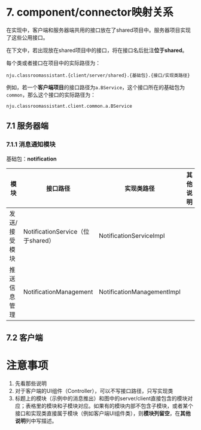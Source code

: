 # 7. component/connector映射关系

在实现中，客户端和服务器端共用的接口放在了shared项目中。服务器项目实现了这些公用接口。

在下文中，若出现放在shared项目中的接口，将在接口名后批注**位于shared**。

每个类或者接口在项目中的实际路径为：

`nju.classroomassistant.{client/server/shared}.{基础包}.{接口/实现类路径}`

例如，若一个**客户端项目**的接口路径为`a.BService`，这个接口所在的基础包为`common`，那么这个接口的实际路径为：

`nju.classroomassistant.client.common.a.BService`

## 7.1 服务器端

### 7.1.1 消息通知模块

基础包：**notification**

| 模块 |接口路径 | 实现类路径 | 其他说明 |
| -- | -- | -- |  -- | 
| 发送/接受模块 | NotificationService（位于shared） | NotificationServiceImpl | |
| 推送信息管理 | NotificationManagement | NotificationManagementImpl |  |

## 7.2 客户端


# 注意事项

1. 先看那些说明
2. 对于客户端的UI组件（Controller），可以不写接口路径，只写实现类
3. 标题上的模块（示例中的消息推出）和图中的server/client直接包含的模块对应；表格里的模块和子模块对应。如果有的模块内部不包含子模块，或者某个接口和实现类直接属于模块（例如客户端UI组件类），则**模块列留空**，在**其他说明**列中写描述。


